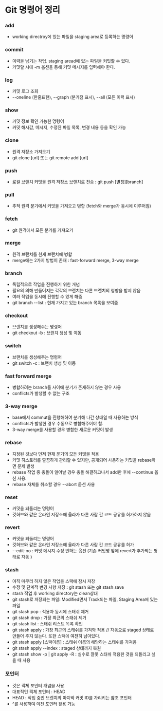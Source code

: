 # Git 명령어 정리

 ### add
 - working directroy에 있는 파일을 staging area로 등록하는 명령어

 ### commit
 - 이력을 남기는 작업. staging aread에 있는 파일을 커밋할 수 있다.
 - 커밋할 시에 -m 옵션을 통해 커밋 메시지를 입력해야 한다.

 ### log
 - 커밋 로그 조회
 - --oneline (한줄표현), --graph (분기점 표시), --all (모든 이력 표시)

 ### show 
 - 커밋 정보 확인 가능한 명령어
 - 커밋 해시값, 메시지, 수정된 파일 목록, 변경 내용 등을 확인 가능

 ### clone
 - 원격 저장소 가져오기
 - git clone [url] 또는 git remote add [url]

 ### push
 - 로컬 브랜치 커밋을 원격 저장소 브랜치로 전송 : git push [별칭][branch]

 ### pull
 - 추적 원격 분기에서 커밋을 가져오고 병합 (fetch와 merge가 동시에 이루어짐)

 ### fetch
 - git 원격에서 모든 분기를 가져오기

 ### merge
 - 원격 브랜치를 현재 브랜치에 병합
 - merge에는 2가지 방법이 존재 : fast-forward merge, 3-way merge

 ### branch
 - 독립적으로 작업을 진행하기 위한 개념
 - 필요의 의해 만들어지는 각각의 브랜치는 다른 브랜치의 영향을 받지 않음
 - 여러 작업을 동시에 진행할 수 있게 해줌
 - git branch --list : 현재 가지고 있는 branch 목록을 보여줌

 ### checkout
 - 브랜치를 생성해주는 명령어
 - git checkout -b : 브랜치 생성 및 이동


 ### switch
 - 브랜치를 생성해주는 명령어
 - git switch -c : 브랜치 생성 및 이동

 ### fast forward merge
 - 병합하려는 branch들 사이에 분기가 존재하지 않는 경우 사용
 - conflicts가 발생할 수 없는 구조


 ### 3-way merge
 - base에서 commut을 진행해하여 분기해 나간 상태일 때 사용하는 방식
 - conflicts가 발생한 경우 수동으로 병합해주어야 함.
 - 3-way merge를 사용할 경우 병합한 새로운 커밋이 발생

 ### rebase
 - 지정된 것보다 먼저 현재 분기의 모든 커밋을 적용
 - 커밋 히스토리를 깔끔하게 관리할 수 있지만, 공개되어 사용하는 커밋을 rebase하면 문제 발생
 - rebase 작업 중 충돌이 일어날 경우 충돌 해결하고나서 add한 후에 --continue 옵션 사용.
 - rebase 자체를 취소할 경우 --abort 옵션 사용

 ### reset
 - 커밋을 되돌리는 명령어
 - 깃허브와 같은 온라인 저장소에 올라가 다른 사람 간 코드 공유를 허가하지 않음


 ### revert
 - 커밋을 되돌리는 명령어
 - 깃허브와 같은 온라인 저장소에 올라가 다른 사람 간 코드 공유를 허가
 - --edit-no : 커밋 메시지 수정 안하는 옵션 (기존 커밋명 앞에 revert가 추가되는 형태로 자동 )

### stash
- 아직 마무리 하지 않은 작업을 스택에 잠시 저장
- 수정 및 단계적 변경 사항 저장 : git stash 또는 git stash save
- stash 작업 후 working directory는 clean상태
- git stash로 저장되는 파일: Modified면서 Track되는 파일, Staging Area에 있는 파일
- git stash pop : 적용과 동시에 스태쉬 제거
- git stash drop : 가장 최근의 스태쉬 제거
- git stash list : 스태쉬 리스트 목록 확인
- git stash apply : 가장 최근의 스태쉬를 가져와 적용 // 자동으로 staged 상태로 만들어 주지 않는다. 또한 스택에 여전히 남아있다.
- git stash apply [스택이름] : 스태쉬 이름의 해당하는 스태쉬를 가져옴
- git stash apply --index : staged 상태까지 복원
- git stash show -p | git apply -R : 실수로 잘못 스태쉬 적용한 것을 되돌리고 싶을 때 사용

 ### 포인터
 - 깃은 객체 포인터 개념을 사용
 - 대표적인 객체 포인터 : HEAD
 - HEAD : 작업 중인 브랜치의 마지막 커밋 ID를 가리키는 참조 포인터
 - ^를 사용하여 이전 포인터 활용 가능
